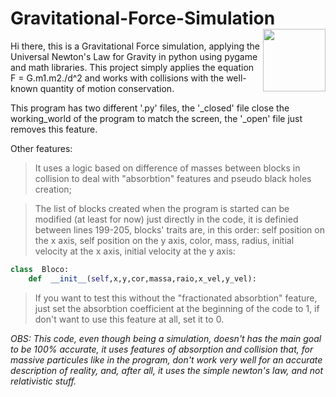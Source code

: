 # Gravitational-Force-Simulation<img align="right" src="https://thumbs.gfycat.com/DimPowerlessBallpython-size_restricted.gif" width="100">
Hi there, this is a Gravitational Force simulation, applying the Universal Newton's Law for Gravity in python using pygame and math libraries.
This project simply applies the equation F = G.m1.m2./d^2 
and works with collisions with the well-known quantity of
motion conservation.

This program has two different '.py' files, the '_closed' file close the working_world of the program to match the screen, the '_open' file just removes this feature.

Other features:
> It uses a logic based on difference of masses between blocks in collision to deal with "absorbtion" features and pseudo black holes creation;

> The list of blocks created when the program is started can be modified (at least for now) just directly in the code, it is definied between lines 199-205, blocks' traits are, in this order: self position on the x axis, self position on the y axis, color, mass, radius, initial velocity at the x axis, initial velocity at the y axis:
``` python
class  Bloco:
	def  __init__(self,x,y,cor,massa,raio,x_vel,y_vel):
```

> If you want to test this without the "fractionated absorbtion" feature, just set the absorbtion coefficient at the beginning of the code to 1, if don't want to use this feature at all, set it to 0.

*OBS: This code, even though being a simulation, doesn't has the main goal to be 100% accurate, it uses features of absorption and collision that, for massive particules like in the program, don't work very well for an accurate description of reality, and, after all, it uses the simple newton's law, and not relativistic stuff.*
